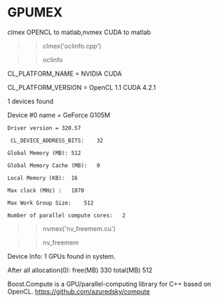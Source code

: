 GPUMEX
======

clmex OPENCL to matlab,nvmex CUDA to matlab


>> clmex('oclinfo.cpp')


>> oclinfo

CL_PLATFORM_NAME = NVIDIA CUDA

CL_PLATFORM_VERSION = OpenCL 1.1 CUDA 4.2.1

1 devices found


Device #0 name = GeForce G105M

	Driver version = 320.57
	
	 CL_DEVICE_ADDRESS_BITS:	32
	 
	Global Memory (MB):	512
	
	Global Memory Cache (MB):	0
	
	Local Memory (KB):	16
	
	Max clock (MHz) :	1070
	
	Max Work Group Size:	512
	
	Number of parallel compute cores:	2
>> 


>> nvmex('nv_freemem.cu')

>> nv_freemem

Device Info: 1 GPUs found in system.

After all allocation(0):     free(MB) 330     total(MB) 512 
>> 




Boost.Compute is a GPU/parallel-computing library for C++ based on OpenCL.
https://github.com/azuredsky/compute

